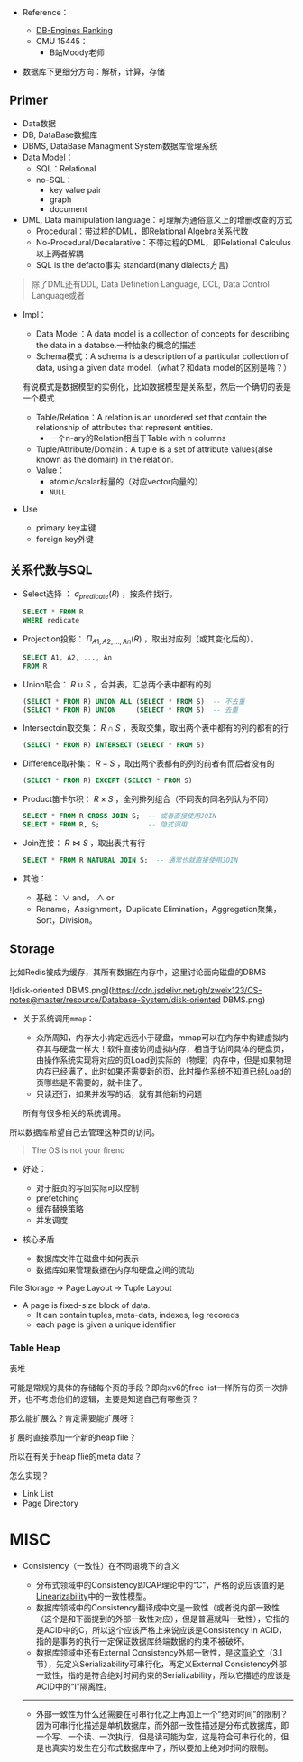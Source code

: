 + Reference：
	+ [DB-Engines Ranking](https://db-engines.com/en/ranking)
	+ CMU 15445：
		+ B站Moody老师

+ 数据库下更细分方向：解析，计算，存储

## Primer

+ Data数据
+ DB, DataBase数据库
+ DBMS, DataBase Managment System数据库管理系统
+ Data Model：
	+ SQL：Relational
	+ no-SQL：
		+ key value pair
		+ graph
		+ document
+ DML, Data mainipulation language：可理解为通俗意义上的增删改查的方式
	+ Procedural：带过程的DML，即Relational Algebra关系代数
	+ No-Procedural/Decalarative：不带过程的DML，即Relational Calculus
	以上两者解耦
	+ SQL is the defacto事实 standard(many dialects方言)
>除了DML还有DDL, Data Definetion Language, DCL, Data Control Language或者

+ Impl：
	+ Data Model：A data model is a collection of concepts for describing the data in a databse.一种抽象的概念的描述
	+ Schema模式：A schema is a description of a particular collection of data, using a given data model.（what？和data model的区别是啥？）

	有说模式是数据模型的实例化，比如数据模型是关系型，然后一个确切的表是一个模式

	+ Table/Relation：A relation is an unordered set that contain the relationship of attributes that represent entities.
		+ 一个n-ary的Relation相当于Table with n columns
	+ Tuple/Attribute/Domain：A tuple is a set of attribute values(alse known as the domain) in the relation.
	+ Value：
		+ atomic/scalar标量的（对应vector向量的）
		+ `NULL`

+ Use
	+ primary key主键
	+ foreign key外键

## 关系代数与SQL

+ Select选择 ： $\sigma_{predicate}(R)$ ，按条件找行。
	```sql
	SELECT * FROM R
	WHERE redicate
	```

+ Projection投影： $\Pi_{A1, A2, ..., An}(R)$ ，取出对应列（或其变化后的）。
	```sql
	SELECT A1, A2, ..., An
	FROM R
	```

+ Union联合： $R \cup S$ ，合并表，汇总两个表中都有的列
	```sql
	(SELECT * FROM R) UNION ALL (SELECT * FROM S)  -- 不去重
	(SELECT * FROM R) UNION     (SELECT * FROM S)  -- 去重
	```

+ Intersectoin取交集： $R \cap S$ ，表取交集，取出两个表中都有的列的都有的行
	```sql
	(SELECT * FROM R) INTERSECT (SELECT * FROM S)
	```

+ Difference取补集： $R - S$ ，取出两个表都有的列的前者有而后者没有的
	```sql
	(SELECT * FROM R) EXCEPT (SELECT * FROM S)
	```

+ Product笛卡尔积： $R \times S$ ，全列排列组合（不同表的同名列认为不同）
	```sql
	SELECT * FROM R CROSS JOIN S;  -- 或者直接使用JOIN
	SELECT * FROM R, S;            -- 隐式调用
	```

+ Join连接： $R \bowtie S$ ，取出表共有行
	```sql
	SELECT * FROM R NATURAL JOIN S;  -- 通常也就直接使用JOIN
	```

+ 其他：
	+ 基础： $\vee$ and， $\land$ or
	+ Rename，Assignment，Duplicate Elimination，Aggregation聚集，Sort，Division。

## Storage

比如Redis被成为缓存，其所有数据在内存中，这里讨论面向磁盘的DBMS

![disk-oriented DBMS.png](https://cdn.jsdelivr.net/gh/zweix123/CS-notes@master/resource/Database-System/disk-oriented DBMS.png)

+ 关于系统调用`mmap`：
	+ 众所周知，内存大小肯定远远小于硬盘，mmap可以在内存中构建虚拟内存其与硬盘一样大！软件直接访问虚拟内存，相当于访问具体的硬盘页，由操作系统实现将对应的页Load到实际的（物理）内存中，但是如果物理内存已经满了，此时如果还需要新的页，此时操作系统不知道已经Load的页哪些是不需要的，就卡住了。
	+ 只读还行，如果并发写的话，就有其他新的问题

	所有有很多相关的系统调用。

所以数据库希望自己去管理这种页的访问。
>The OS is not your firend

+ 好处：
	+ 对于脏页的写回实际可以控制
	+ prefetching
	+ 缓存替换策略
	+ 并发调度

+ 核心矛盾
	+ 数据库文件在磁盘中如何表示
	+ 数据库如果管理数据在内存和硬盘之间的流动

File Storage -> Page Layout -> Tuple Layout

+ A page is fixed-size block of data.
	+ It can contain tuples, meta-data, indexes, log recoreds
	+ each page is given a unique identifier

### Table Heap
表堆

可能是常规的具体的存储每个页的手段？即向xv6的free list一样所有的页一次排开，也不考虑他们的逻辑，主要是知道自己有哪些页？

那么能扩展么？肯定需要能扩展呀？

扩展时直接添加一个新的heap file？

所以在有关于heap flie的meta data？

怎么实现？
+ Link List
+ Page Directory

# MISC

+ Consistency（一致性）在不同语境下的含义
	+ 分布式领域中的Consistency即CAP理论中的“C”，严格的说应该值的是[Linearizability](https://cs.brown.edu/~mph/HerlihyW90/p463-herlihy.pdf)中的一致性模型。
	+ 数据库领域中的Consistency翻译成中文是一致性（或者说内部一致性（这个是和下面提到的外部一致性对应），但是普遍就叫一致性），它指的是ACID中的C，所以这个应该严格上来说应该是Consistency in ACID，指的是事务的执行一定保证数据库终端数据的约束不被破坏。
	+ 数据库领域中还有External Consistency外部一致性，是[这篇论文](https://www.semanticscholar.org/paper/Information-storage-in-a-decentralized-computer-Gifford/fafaebf830bc900bccc5e4fd508fd592f5581cbe?p2df)（3.1节），先定义Serializability可串行化，再定义External Consistency外部一致性，指的是符合绝对时间约束的Serializability，所以它描述的应该是ACID中的“I”隔离性。

	---

	+ 外部一致性为什么还需要在可串行化之上再加上一个“绝对时间”的限制？因为可串行化描述是单机数据库，而外部一致性描述是分布式数据库，即一个写、一个读、一次执行，但是读可能为空，这是符合可串行化的，但是也真实的发生在分布式数据库中了，所以要加上绝对时间的限制。
